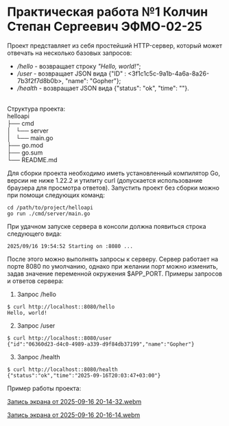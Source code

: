 # Практическая работа №1 Колчин Степан Сергеевич ЭФМО-02-25
   Проект представляет из себя простейший HTTP-сервер, который может отвечать на несколько базовых запросов:<br>
   - */hello* - возвращает строку *"Hello, world!"*;<br>
   - */user* - возвращает JSON вида {"ID" : <3f1c1c5c-9a1b-4a6a-8a26-7b3f2f7d8b0b>, "name": "Gopher"};<br>
   - */health* - возвращает JSON вида {"status": "ok", "time": "<RFC3339>"}.<br>
<br>
Структура проекта:<br>
	helloapi<br>
	├── cmd<br>
	│   └── server<br>
	│       └── main.go<br>
	├── go.mod<br>
	├── go.sum<br>
	└── README.md<br>
 
Для сборки проекта необходимо иметь установленный компилятор Go, версии не ниже 1.22.2 и утилиту curl (допускается использование браузера для просмотра ответов). 
Запустить проект без сборки можно при помощи следующих команд:
```
cd /path/to/project/helloapi
go run ./cmd/server/main.go
```
При удачном запуске сервера в консоли должна появиться строка следующего вида:
```
2025/09/16 19:54:52 Starting on :8080 ...
```
   После этого можно выполнять запросы к серверу. Сервер работает на порте 8080 по умолчанию, однако при желании порт можно изменить, задав значение переменной окружения $APP_PORT. Примеры запросов и ответов сервера:
   1. Запрос /hello
```
$ curl http://localhost::8080/hello
Hello, world!
``` 
   2. Запрос /user
```
$ curl http://localhost::8080/user
{"id":"06360d23-d4c0-4989-a339-d9f84db37199","name":"Gopher"}
```
   3. Запрос /health
```
$ curl http://localhost::8080/health
{"status":"ok","time":"2025-09-16T20:03:47+03:00"}
```
Пример работы проекта:



[Запись экрана от 2025-09-16 20-14-32.webm](https://github.com/user-attachments/assets/80c560b7-dec5-431d-ae5d-84a9c836ac3d)


[Запись экрана от 2025-09-16 20-16-14.webm](https://github.com/user-attachments/assets/2a5fce26-27c4-4ba6-abc8-6190a1bc3ef3)
